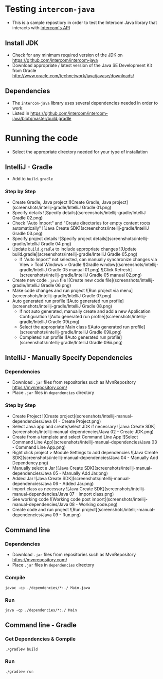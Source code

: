 # Testing `intercom-java`

- This is a sample repostiory in order to test the Intercom Java library that interacts with [Intercom's API](https://developers.intercom.io/reference)

## Install JDK
- Check for any minimum required version of the JDK on https://github.com/intercom/intercom-java
- Download appropriate / latest version of the Java SE Development Kit from Oracle http://www.oracle.com/technetwork/java/javase/downloads/

## Dependencies
- The `intercom-java` library uses several dependencies needed in order to work
- Listed in https://github.com/intercom/intercom-java/blob/master/build.gradle

# Running the code
- Select the appropriate directory needed for your type of installation

## IntelliJ - Gradle
- Add to `build.gradle`

### Step by Step
- Create Gradle, Java project
![Create Gradle, Java project](screenshots/intellij-gradle/IntelliJ Gradle 01.png)
- Specify details
![Specify details](screenshots/intellij-gradle/IntelliJ Gradle 02.png)
- Check "Auto Import" and "Create directories for empty content roots automatically"
![Java Create SDK](screenshots/intellij-gradle/IntelliJ Gradle 03.png)
- Specify project details
![Specify project details](screenshots/intellij-gradle/IntelliJ Gradle 04.png)
- Update `build.gradle` to include appropriate changes
![Update build.gradle](screenshots/intellij-gradle/IntelliJ Gradle 05.png)
   - If "Auto Import" not selected, can manually synchronize changes via View > Tool Windows > Gradle
![Gradle window](screenshots/intellij-gradle/IntelliJ Gradle 05 manual 01.png)
![Click Refresh](screenshots/intellij-gradle/IntelliJ Gradle 05 manual 02.png)
- Create new code `.java` file
![Create new code file](screenshots/intellij-gradle/IntelliJ Gradle 06.png)
- Make code changes and run project
![Run project via menu](screenshots/intellij-gradle/IntelliJ Gradle 07.png)
- Auto generated run profile
![Auto generated run profile](screenshots/intellij-gradle/IntelliJ Gradle 08.png)
   - If not auto generated, manually create and add a new Application Configuration
![Auto generated run profile](screenshots/intellij-gradle/IntelliJ Gradle 09i.png)
   - Select the appropriate Main class
![Auto generated run profile](screenshots/intellij-gradle/IntelliJ Gradle 09ii.png)
   - Completed run profile
![Auto generated run profile](screenshots/intellij-gradle/IntelliJ Gradle 09iii.png)

## IntelliJ - Manually Specify Dependencies

### Dependencies
- Download `.jar` files from repositories such as MvnRepository https://mvnrepository.com/
- Place `.jar` files in `dependencies` directory

### Step by Step
- Create Project
![Create project](screenshots/intellij-manual-dependencies/Java 01 - Create Project.png)
- Select Java app and create/select JDK if necessary
![Java Create SDK](screenshots/intellij-manual-dependencies/Java 02 - Create JDK.png)
- Create from a template and select Command Line App
![Select Command Line App](screenshots/intellij-manual-dependencies/Java 03 - Command Line App.png)
- Right click project > Module Settings to add dependencies
![Java Create SDK](screenshots/intellij-manual-dependencies/Java 04 - Manually Add Dependency.png)
- Manually select a Jar
![Java Create SDK](screenshots/intellij-manual-dependencies/Java 05 - Manually Add Jar.png)
- Added Jar
![Java Create SDK](screenshots/intellij-manual-dependencies/Java 06 - Added Jar.png)
- Import class as necessary
![Java Create SDK](screenshots/intellij-manual-dependencies/Java 07 - Import class.png)
- See working code
![Working code post import](screenshots/intellij-manual-dependencies/Java 08 - Working code.png)
- Create code and run project
![Run project](screenshots/intellij-manual-dependencies/Java 09 - Run.png)


## Command line

### Dependencies
- Download `.jar` files from repositories such as MvnRepository https://mvnrepository.com/
- Place `.jar` files in `dependencies` directory

### Compile
`javac -cp ./dependencies/*:./ Main.java`

### Run
`java -cp ./dependencies/*:./ Main`

## Command line - Gradle

### Get Dependencies & Compile
`./gradlew build`

### Run
`./gradlew run`
